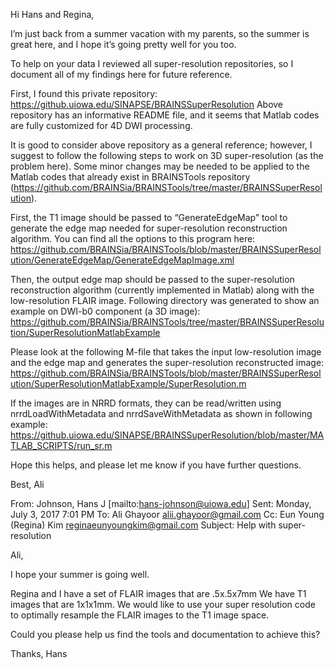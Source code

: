 Hi Hans and Regina,

I’m just back from a summer vacation with my parents, so the summer is great here, and I hope it’s going pretty well for you too.

To help on your data I reviewed all super-resolution repositories, so I document all of my findings here for future reference.

First, I found this private repository:
https://github.uiowa.edu/SINAPSE/BRAINSSuperResolution
Above repository has an informative README file, and it seems that Matlab codes are fully customized for 4D DWI processing.

It is good to consider above repository as a general reference; however, I suggest to follow the following steps to work on 3D super-resolution (as the problem here).
Some minor changes may be needed to be applied to the Matlab codes that already exist in BRAINSTools repository (https://github.com/BRAINSia/BRAINSTools/tree/master/BRAINSSuperResolution).

First, the T1 image should be passed to “GenerateEdgeMap” tool to generate the edge map needed for super-resolution reconstruction algorithm.
You can find all the options to this program here: https://github.com/BRAINSia/BRAINSTools/blob/master/BRAINSSuperResolution/GenerateEdgeMap/GenerateEdgeMapImage.xml

Then, the output edge map should be passed to the super-resolution reconstruction algorithm (currently implemented in Matlab) along with the low-resolution FLAIR image.
Following directory was generated to show an example on DWI-b0 component (a 3D image):
https://github.com/BRAINSia/BRAINSTools/tree/master/BRAINSSuperResolution/SuperResolutionMatlabExample

Please look at the following M-file that takes the input low-resolution image and the edge map and generates the super-resolution reconstructed image:
https://github.com/BRAINSia/BRAINSTools/blob/master/BRAINSSuperResolution/SuperResolutionMatlabExample/SuperResolution.m

If the images are in NRRD formats, they can be read/written using nrrdLoadWithMetadata and nrrdSaveWithMetadata as shown in following example:
https://github.uiowa.edu/SINAPSE/BRAINSSuperResolution/blob/master/MATLAB_SCRIPTS/run_sr.m

Hope this helps, and please let me know if you have further questions.

Best,
Ali


From: Johnson, Hans J [mailto:hans-johnson@uiowa.edu]
Sent: Monday, July 3, 2017 7:01 PM
To: Ali Ghayoor <alii.ghayoor@gmail.com>
Cc: Eun Young (Regina) Kim <reginaeunyoungkim@gmail.com>
Subject: Help with super-resolution

Ali,

I hope your summer is going well.

Regina and I have a set of FLAIR images that are .5x.5x7mm  We have T1 images that are 1x1x1mm.   We would like to use your super resolution code to optimally resample the FLAIR images to the T1 image space.

Could you please help us find the tools and documentation to achieve this?

Thanks,
Hans
